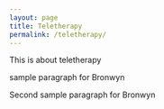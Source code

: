 ```yaml
---
layout: page
title: Teletherapy
permalink: /teletherapy/
---
```


This is about teletherapy

<p> sample paragraph for Bronwyn </p>
<p> Second sample paragraph for Bronwyn </p>
